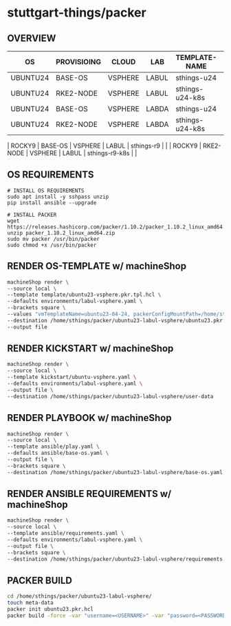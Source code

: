 # stuttgart-things/packer

## OVERVIEW

| OS       | PROVISIOING | CLOUD   | LAB   | TEMPLATE-NAME   | BUILD-DATE |
|----------|-------------|---------|-------|-----------------|------------|
| UBUNTU24 | BASE-OS     | VSPHERE | LABUL | sthings-u24     |  |
| UBUNTU24 | RKE2-NODE   | VSPHERE | LABUL | sthings-u24-k8s | 2024-06-26 |
| UBUNTU24 | BASE-OS     | VSPHERE | LABDA | sthings-u24     |  |
| UBUNTU24 | RKE2-NODE   | VSPHERE | LABDA | sthings-u24-k8s | 2024-06-26 |


| ROCKY9   | BASE-OS     | VSPHERE | LABUL | sthings-r9      |  |
| ROCKY9   | RKE2-NODE   | VSPHERE | LABUL | sthings-r9-k8s  |            |



## OS REQUIREMENTS

```
# INSTALL OS REQUIREMENTS
sudo apt install -y sshpass unzip
pip install ansible --upgrade

# INSTALL PACKER
wget https://releases.hashicorp.com/packer/1.10.2/packer_1.10.2_linux_amd64.zip
unzip packer_1.10.2_linux_amd64.zip
sudo mv packer /usr/bin/packer
sudo chmod +x /usr/bin/packer
```

## RENDER OS-TEMPLATE w/ machineShop

```bash
machineShop render \
--source local \
--template template/ubuntu23-vsphere.pkr.tpl.hcl \
--defaults environments/labul-vsphere.yaml \
--brackets square \
--values "vmTemplateName=ubuntu23-04-24, packerConfigMountPath=/home/sthings/packer/ubuntu23-labul-vsphere, ansiblePlayMountPath=/home/sthings/packer/ubuntu23-labul-vsphere, ansibleOsProvioning=base-os, osVersion=ubuntu23" \
--destination /home/sthings/packer/ubuntu23-labul-vsphere/ubuntu23.pkr.hcl \
--output file
```

## RENDER KICKSTART w/ machineShop

```bash
machineShop render \
--source local \
--template kickstart/ubuntu-vsphere.yaml \
--defaults environments/labul-vsphere.yaml \
--output file \
--destination /home/sthings/packer/ubuntu23-labul-vsphere/user-data
```

## RENDER PLAYBOOK w/ machineShop

```bash
machineShop render \
--source local \
--template ansible/play.yaml \
--defaults ansible/base-os.yaml \
--output file \
--brackets square \
--destination /home/sthings/packer/ubuntu23-labul-vsphere/base-os.yaml
```

## RENDER ANSIBLE REQUIREMENTS w/ machineShop

```bash
machineShop render \
--source local \
--template ansible/requirements.yaml \
--defaults environments/labul-vsphere.yaml \
--output file \
--brackets square \
--destination /home/sthings/packer/ubuntu23-labul-vsphere/requirements.yaml
```

## PACKER BUILD

```bash
cd /home/sthings/packer/ubuntu23-labul-vsphere/
touch meta-data
packer init ubuntu23.pkr.hcl
packer build -force -var "username=<USERNAME>" -var "password=<PASSWORD>" ubuntu23.pkr.hcl
```
